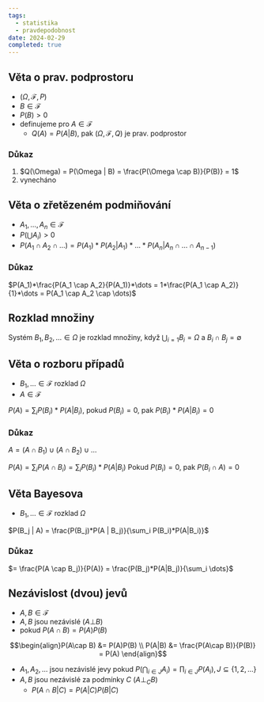 ```yaml
---
tags:
  - statistika
  - pravdepodobnost
date: 2024-02-29
completed: true
---
```

## Věta o prav. podprostoru

- $(\Omega, \mathcal{F}, P)$
- $B \in \mathcal{F}$
- $P(B) \gt 0$
- definujeme pro $A \in \mathcal{F}$
	- $Q(A) = P(A|B)$, pak $(\Omega, \mathcal{F}, Q)$ je prav. podprostor

### Důkaz

1. $Q(\Omega) = P(\Omega | B) = \frac{P(\Omega \cap B)}{P(B)} = 1$
2. vynecháno
## Věta o zřetězeném podmiňování

- $A_1,\dots,A_n \in \mathcal{F}$
- $P(\bigcup A_i) \gt 0$
- $P(A_1 \cap A_2 \cap \dots) = P(A_1)*P(A_2|A_1)*\dots*P(A_n|A_{n}\cap \dots \cap A_{n-1})$

### Důkaz

$P(A_1)*\frac{P(A_1 \cap A_2}{P(A_1)}*\dots = 1*\frac{P(A_1 \cap A_2)}{1}*\dots = P(A_1 \cap A_2 \cap \dots)$

## Rozklad množiny

Systém $B_1,B_2,\dots \in \Omega$ je rozklad množiny, když $\bigcup_{i=1}B_i = \Omega$ a $B_i \cap B_j = \emptyset$

## Věta o rozboru případů

- $B_1,\dots \in \mathcal{F}$ rozklad $\Omega$
- $A \in \mathcal{F}$

$P(A) = \sum_i P(B_i)*P(A|B_i)$, pokud $P(B_i) = 0$, pak $P(B_i)*P(A|B_i) = 0$

### Důkaz

$A = (A \cap B_1) \cup (A \cap B_2) \cup \dots$

$P(A) = \sum_i P(A \cap B_i) = \sum_i P(B_i)*P(A|B_i)$
Pokud $P(B_i) = 0$, pak $P(B_i \cap A) = 0$

## Věta Bayesova

- $B_1,\dots \in \mathcal{F}$ rozklad $\Omega$

$P(B_j | A) = \frac{P(B_j)*P(A | B_j)}{\sum_i P(B_i)*P(A|B_i)}$

### Důkaz

$= \frac{P(A \cap B_j)}{P(A)} = \frac{P(B_j)*P(A|B_j)}{\sum_i \dots}$

## Nezávislost (dvou) jevů

- $A,B \in \mathcal{F}$
- $A,B$ jsou nezávislé ($A \bot B$) 
- pokud $P(A \cap B) = P(A)P(B)$

$$\begin{align}P(A\cap B) &= P(A)P(B) \\ P(A|B) &= \frac{P(A\cap B)}{P(B)} = P(A) \end{align}$$
- $A_1,A_2,\dots$ jsou nezávislé jevy pokud $P\left(\bigcap_{i \in J}A_i\right) = \prod_{i \in J}P(A_i), J \subseteq \{1,2, \dots\}$
- $A,B$ jsou nezávislé za podmínky $C$ ($A \bot_C B$)
	- $P(A\cap B | C) = P(A|C)P(B|C)$
